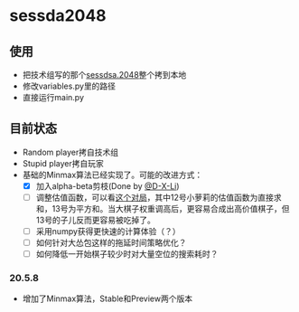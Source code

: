 # sessda2048
 
## 使用

- 把技术组写的那个[sessdsa.2048](https://github.com/pkulab409/sessdsa.2048)整个拷到本地
- 修改variables.py里的路径
- 直接运行main.py

## 目前状态

- Random player拷自技术组
- Stupid player拷自玩家
- 基础的Minmax算法已经实现了。可能的改进方式：
  - [x] 加入alpha-beta剪枝(Done by [@D-X-Li](https://github.com/D-X-Li))
  - [ ] 调整估值函数，可以看[这个对局](http://162.105.17.143:9580/match/liGPdQ48Hg/)，其中12号小萝莉的估值函数为直接求和，13号为平方和。当大棋子权重调高后，更容易合成出高价值棋子，但13号的子儿反而更容易被吃掉了。
  - [ ] 采用numpy获得更快速的计算体验（？）
  - [ ] 如何针对大怂包这样的拖延时间策略优化？
  - [ ] 如何降低一开始棋子较少时对大量空位的搜索耗时？

### 20.5.8

- 增加了Minmax算法，Stable和Preview两个版本